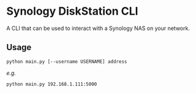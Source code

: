 # Synology DiskStation CLI

A CLI that can be used to interact with a Synology NAS on your network.

## Usage
```
python main.py [--username USERNAME] address
```

_e.g._
```
python main.py 192.168.1.111:5000
```
